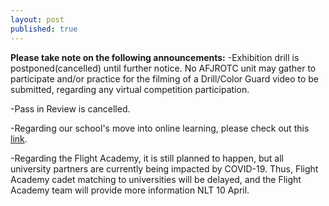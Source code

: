 ```yaml
---
layout: post
published: true
---
```

**Please take note on the following announcements:**
-Exhibition drill is postponed(cancelled) until further notice. No AFJROTC unit may gather to participate and/or practice for the filming of a Drill/Color Guard video to be submitted, regarding any virtual competition participation.

-Pass in Review is cancelled.

-Regarding our school's move into online learning, please check out this [link](https://www.sandiegounified.org/newscenter/node/2244).

-Regarding the Flight Academy, it is still planned to happen, but all university partners are currently being impacted by COVID-19. Thus, Flight Academy cadet matching to universities will be delayed, and the Flight Academy team will provide more information NLT 10 April.
